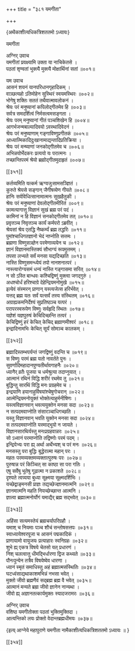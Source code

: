 +++
title = "३८१ यमगीता"

+++

\{अथैकाशीत्यधिकत्रिशततमो ऽध्यायः\}

यमगीता  
    
अग्निर् उवाच  
यमगीतां प्रवक्ष्यामि उक्ता या नाचिकेतसे ।  
पठतां शृण्वतां भुक्त्यै मुक्त्यै मोक्षार्थिनां सतां   ॥००१॥  
    
यम उवाच  
आसनं शयनं यानपरिधानगृहादिकम् ।  
वाञ्छत्यहो ऽतिमोहेन सुस्थिरं स्वयमस्थिरः ॥००२॥  
भोगेषु शक्तिः सततं तथैवात्मावलोकनं ।  
श्रेयः परं मनुष्यानां कपिलोद्गीतमेव हि ॥००३॥  
सर्वत्र समदर्शित्वं निर्मसत्वमसङ्गता ।  
श्रेयः परम् मनुष्यानां गीतं पञ्चशिखेन हि   ॥००४॥  
आगर्भजन्मबाल्यादिवयो ऽवस्थादिवेदनं ।  
श्रेयः परं मनुष्याणाम् गङ्गाविष्णुप्रगीतकं   ॥००५॥  
आध्यात्मिकादिदुःखानामाद्यन्तादिप्रतिक्रिया ।  
श्रेयः परं मन्ष्याणां जनकोद्गीतमेव च   ॥००६॥  
अभिन्नयोर्भेदकरः प्रत्ययो यः परात्मनः ।  
तच्छान्तिपरमं श्रेयो ब्रह्मोद्गीतमुदाहृतं ॥००७॥  

[[३५१]]
    
कर्तव्यमिति यत्कर्म ऋग्यजुःसामसञ्ज्ञितं ।  
कुरुते श्रेयसे सङ्गान् जैगीषव्येण गीयते ॥००८॥  
हानिः सर्वविधित्सानामात्मनः सुखहैतुकी ।  
श्रेयः परं मनुष्याणां देवलोद्गीतमीरितं   ॥००९॥  
कामत्यागात्तु विज्ञानं सुखं ब्रह्म परं पदं   ।  
कामिनां न हि विज्ञानं सनकोद्गीतमेव तत् ॥०१०॥  
प्रवृत्तञ्च निवृत्तञ्च कार्यं कर्मपरो ऽब्रवीत् ।  
श्रेयसां श्रेय एतद्धि नैष्कर्म्यं ब्रह्म तद्धरिः   ॥०११॥  
पुमांश्चाधिगतज्ञानो भेदं नाप्नोति सत्तमः   ।  
ब्रह्मणा विष्णुसञ्ज्ञेन परमेणाव्ययेन च ॥०१२॥  
ज्ञानं विज्ञानमास्तिक्यं सौभाग्यं रूपमुत्तमम्   ।  
तपसा लभ्यते सर्वं मनसा यद्यदिच्छति ॥०१३॥  
नास्ति विष्णुसमन्ध्येयं तपो नानशनात्परं ।  
नास्त्यारोग्यसमं धन्यं नास्ति गङ्गासमा सरित् ॥०१४॥  
न सो ऽस्ति बान्धवः कश्चिद्विष्णुं मुक्त्वा जगद्गुरुं   ।  
अधश्चोर्धं हरिश्चाग्रे देहेन्द्रियमनोमुखे ॥०१५॥  
इत्येवं संस्मरन् प्राणान् यस्त्यजेत्स हरिर्भवेत् ।  
यत्तद् ब्रह्म यतः सर्वं यत्सर्वं तस्य संस्थितम्   ॥०१६॥  
अग्राह्यकमनिर्देश्यं सुप्रतिष्ठञ्च यत्परं ।  
परापरस्वरूपेण विष्णुः सर्वहृदि स्थितः ॥०१७॥  
यज्ञेशं यज्ञपुरुषं केचिदिच्छन्ति तत्परं ।  
केचिद्विष्णुं हरं केचित् केचिद् ब्रह्माणमीश्वरं   ॥०१८॥  
इन्द्रादिनामभिः केचित् सूर्यं सोमञ्च कालकम् ।  

[[३५२]]
    
ब्रह्मादिस्तम्भपर्यन्तं जगद्विष्णुं वदन्ति च ॥०१९॥  
स विष्णुः परमं ब्रह्म यतो नावर्तते पुनः ।  
सुवर्णादिमहादानपुण्यतीर्थावगाहनैः ॥०२०॥  
ध्यानैर् व्रतैः पूजया च धर्मश्रुत्या तदाप्नुयात्   ।  
आत्मानं रथिनं विद्धि शरीरं रथमेव तु ॥०२१॥  
बुद्धिन्तु सारथिं विद्धि मनः प्रग्रहमेव च ।  
इन्द्रयाणि हयानाहुर्विषयांश्चेषुगोचरान् ॥०२२॥  
आत्मेन्द्रियमनोयुक्तं भोक्तेत्याहुर्मनीषिणः ।  
यस्त्वविज्ञानवान् भवत्ययुक्तेन मनसा सदा ॥०२३॥  
न सत्पदमवाप्नोति संसारञ्चाधिगच्छति ।  
यस्तु विज्ञानवान् भवति युक्तेन मनसा सदा ॥०२४॥  
स तत्पदमवाप्नोति यस्माद्भूयो न जायते ।  
विज्ञानसारथिर्यस्तु मनःप्रग्रहवान्नरः ॥०२५॥  
सो ऽध्वानं परमाप्नोति तद्विष्णोः परमं पदम्   ।  
इन्द्रियेभ्यः परा ह्य् अर्था अर्थेभ्यश् च परं मनः   ॥०२६॥  
मनसस्तु परा बुद्धिः बुद्धेरात्मा महान् परः   ।  
महतः परमव्यक्तमव्यक्तात्पुरुषः परः ॥०२७॥  
पुरुषान्न परं किञ्चित् सा काष्ठा सा परा गतिः   ।  
एषु सर्वेषु भूतेषु गूढात्मा न प्रकाशते   ॥०२८॥  
दृश्यते त्वग्र्यया बुध्या सूक्ष्मया सूक्ष्मदर्शिभिः   ।  
यच्छेद्वाङ्मनसी प्राज्ञः तद्यच्छेज्ज्ञानमात्मनि   ॥०२९॥  
ज्ञानमात्मनि महति नियच्छेच्छान्त आत्मनि ।  
ज्ञात्वा ब्रह्मात्मनोर्योगं यमाद्यैर् ब्रह्म सद्भवेत्   ॥०३०॥  

[[३५३]]
    
अहिंसा सत्यमस्तेयं ब्रह्मचर्यापरिग्रहौ ।  
यमाश् च नियमाः पञ्च शौचं सन्तोषसत्तपः   ॥०३१॥  
स्वाध्यायेश्वरपूजा च आसनं पद्मकादिकं ।  
प्राणायामो वायुजयः प्रत्याहारः स्वनिग्रहः   ॥०३२॥  
शुभे ह्य् एकत्र विषये चेतसो यत् प्रधारणं ।  
निश् चलत्वात्तु धीमद्भिर्धारणा द्विज कथ्यते ॥०३३॥  
पौनःपुन्येन तत्रैव विषयेष्वेव धारणा ।  
ध्यानं स्मृतं समाधिस्तु अहं ब्रह्मात्मसंस्थितिः   ॥०३४॥  
घटध्वंसाद्यथाकाशमभिन्नं नभसा भवेत्   ।  
मुक्तो जीवो ब्रह्मणैवं सद्ब्रह्म ब्रह्म वै भवेत् ॥०३५॥  
आत्मानं मन्यते ब्रह्म जीवो ज्ञानेन नान्यथा ।  
जीवो ह्य् अज्ञानतत्कार्यमुक्तः स्यादजरामरः ॥०३६॥  
    
अग्निर् उवाच  
वशिष्ठ यमगीतोक्ता पठतां भुक्तिमुक्तिदा   ।  
आत्यन्तिको लयः प्रोक्तो वेदान्तब्रह्मधीमयः ॥०३७॥  
    
\{इत्य् आग्नेये महापुराणे यमगीता नामैकाशीत्यधिकत्रिशततमो ऽध्यायः ॥  }

[[३५४]]
    
